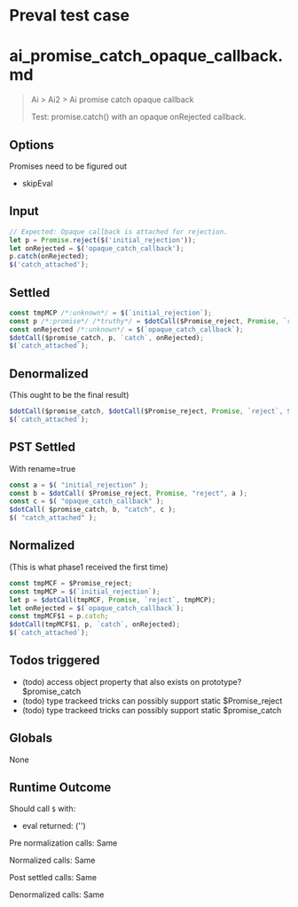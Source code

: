 # Preval test case

# ai_promise_catch_opaque_callback.md

> Ai > Ai2 > Ai promise catch opaque callback
>
> Test: promise.catch() with an opaque onRejected callback.

## Options

Promises need to be figured out
- skipEval

## Input

`````js filename=intro
// Expected: Opaque callback is attached for rejection.
let p = Promise.reject($('initial_rejection'));
let onRejected = $('opaque_catch_callback');
p.catch(onRejected);
$('catch_attached');
`````


## Settled


`````js filename=intro
const tmpMCP /*:unknown*/ = $(`initial_rejection`);
const p /*:promise*/ /*truthy*/ = $dotCall($Promise_reject, Promise, `reject`, tmpMCP);
const onRejected /*:unknown*/ = $(`opaque_catch_callback`);
$dotCall($promise_catch, p, `catch`, onRejected);
$(`catch_attached`);
`````


## Denormalized
(This ought to be the final result)

`````js filename=intro
$dotCall($promise_catch, $dotCall($Promise_reject, Promise, `reject`, $(`initial_rejection`)), `catch`, $(`opaque_catch_callback`));
$(`catch_attached`);
`````


## PST Settled
With rename=true

`````js filename=intro
const a = $( "initial_rejection" );
const b = $dotCall( $Promise_reject, Promise, "reject", a );
const c = $( "opaque_catch_callback" );
$dotCall( $promise_catch, b, "catch", c );
$( "catch_attached" );
`````


## Normalized
(This is what phase1 received the first time)

`````js filename=intro
const tmpMCF = $Promise_reject;
const tmpMCP = $(`initial_rejection`);
let p = $dotCall(tmpMCF, Promise, `reject`, tmpMCP);
let onRejected = $(`opaque_catch_callback`);
const tmpMCF$1 = p.catch;
$dotCall(tmpMCF$1, p, `catch`, onRejected);
$(`catch_attached`);
`````


## Todos triggered


- (todo) access object property that also exists on prototype? $promise_catch
- (todo) type trackeed tricks can possibly support static $Promise_reject
- (todo) type trackeed tricks can possibly support static $promise_catch


## Globals


None


## Runtime Outcome


Should call `$` with:
 - eval returned: ('<skipped by option>')

Pre normalization calls: Same

Normalized calls: Same

Post settled calls: Same

Denormalized calls: Same

